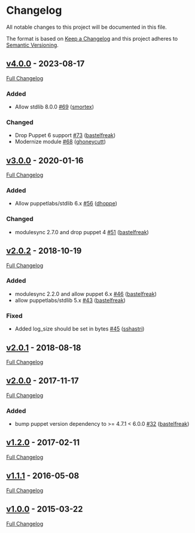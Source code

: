 <!-- markdownlint-disable MD024 -->
# Changelog

All notable changes to this project will be documented in this file.

The format is based on [Keep a Changelog](http://keepachangelog.com/en/1.0.0/) and this project adheres to [Semantic Versioning](http://semver.org).

## [v4.0.0](https://github.com/puppetlabs/puppetlabs-windows_eventlog/tree/v4.0.0) - 2023-08-17

[Full Changelog](https://github.com/puppetlabs/puppetlabs-windows_eventlog/compare/v3.0.0...v4.0.0)

### Added

- Allow stdlib 8.0.0 [#69](https://github.com/puppetlabs/puppetlabs-windows_eventlog/pull/69) ([smortex](https://github.com/smortex))

### Changed
- Drop Puppet 6 support [#73](https://github.com/puppetlabs/puppetlabs-windows_eventlog/pull/73) ([bastelfreak](https://github.com/bastelfreak))
- Modernize module [#68](https://github.com/puppetlabs/puppetlabs-windows_eventlog/pull/68) ([ghoneycutt](https://github.com/ghoneycutt))

## [v3.0.0](https://github.com/puppetlabs/puppetlabs-windows_eventlog/tree/v3.0.0) - 2020-01-16

[Full Changelog](https://github.com/puppetlabs/puppetlabs-windows_eventlog/compare/v2.0.2...v3.0.0)

### Added

- Allow puppetlabs/stdlib 6.x [#56](https://github.com/puppetlabs/puppetlabs-windows_eventlog/pull/56) ([dhoppe](https://github.com/dhoppe))

### Changed
- modulesync 2.7.0 and drop puppet 4 [#51](https://github.com/puppetlabs/puppetlabs-windows_eventlog/pull/51) ([bastelfreak](https://github.com/bastelfreak))

## [v2.0.2](https://github.com/puppetlabs/puppetlabs-windows_eventlog/tree/v2.0.2) - 2018-10-19

[Full Changelog](https://github.com/puppetlabs/puppetlabs-windows_eventlog/compare/v2.0.1...v2.0.2)

### Added

- modulesync 2.2.0 and allow puppet 6.x [#46](https://github.com/puppetlabs/puppetlabs-windows_eventlog/pull/46) ([bastelfreak](https://github.com/bastelfreak))
- allow puppetlabs/stdlib 5.x [#43](https://github.com/puppetlabs/puppetlabs-windows_eventlog/pull/43) ([bastelfreak](https://github.com/bastelfreak))

### Fixed

- Added log_size should be set in bytes [#45](https://github.com/puppetlabs/puppetlabs-windows_eventlog/pull/45) ([sshastri](https://github.com/sshastri))

## [v2.0.1](https://github.com/puppetlabs/puppetlabs-windows_eventlog/tree/v2.0.1) - 2018-08-18

[Full Changelog](https://github.com/puppetlabs/puppetlabs-windows_eventlog/compare/v2.0.0...v2.0.1)

## [v2.0.0](https://github.com/puppetlabs/puppetlabs-windows_eventlog/tree/v2.0.0) - 2017-11-17

[Full Changelog](https://github.com/puppetlabs/puppetlabs-windows_eventlog/compare/v1.2.0...v2.0.0)

### Added

- bump puppet version dependency to >= 4.7.1 < 6.0.0 [#32](https://github.com/puppetlabs/puppetlabs-windows_eventlog/pull/32) ([bastelfreak](https://github.com/bastelfreak))

## [v1.2.0](https://github.com/puppetlabs/puppetlabs-windows_eventlog/tree/v1.2.0) - 2017-02-11

[Full Changelog](https://github.com/puppetlabs/puppetlabs-windows_eventlog/compare/v1.1.1...v1.2.0)

## [v1.1.1](https://github.com/puppetlabs/puppetlabs-windows_eventlog/tree/v1.1.1) - 2016-05-08

[Full Changelog](https://github.com/puppetlabs/puppetlabs-windows_eventlog/compare/v1.0.0...v1.1.1)

## [v1.0.0](https://github.com/puppetlabs/puppetlabs-windows_eventlog/tree/v1.0.0) - 2015-03-22

[Full Changelog](https://github.com/puppetlabs/puppetlabs-windows_eventlog/compare/9c1e1c3452351d1d1e7c5a8b82d76c6cf3e4e7d6...v1.0.0)
